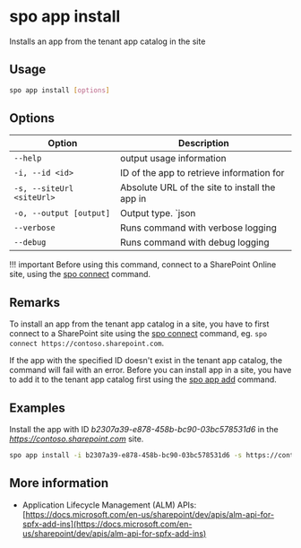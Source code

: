 # spo app install

Installs an app from the tenant app catalog in the site

## Usage

```sh
spo app install [options]
```

## Options

Option|Description
------|-----------
`--help`|output usage information
`-i, --id <id>`|ID of the app to retrieve information for
`-s, --siteUrl <siteUrl>`|Absolute URL of the site to install the app in
`-o, --output [output]`|Output type. `json|text`. Default `text`
`--verbose`|Runs command with verbose logging
`--debug`|Runs command with debug logging

!!! important
    Before using this command, connect to a SharePoint Online site, using the [spo connect](../connect.md) command.

## Remarks

To install an app from the tenant app catalog in a site, you have to first connect to a SharePoint site using the [spo connect](../connect.md) command, eg. `spo connect https://contoso.sharepoint.com`.

If the app with the specified ID doesn't exist in the tenant app catalog, the command will fail with an error. Before you can install app in a site, you have to add it to the tenant app catalog first using the [spo app add](./app-add.md) command.

## Examples

Install the app with ID _b2307a39-e878-458b-bc90-03bc578531d6_ in the _https://contoso.sharepoint.com_ site.

```sh
spo app install -i b2307a39-e878-458b-bc90-03bc578531d6 -s https://contoso.sharepoint.com
```

## More information

- Application Lifecycle Management (ALM) APIs: [https://docs.microsoft.com/en-us/sharepoint/dev/apis/alm-api-for-spfx-add-ins](https://docs.microsoft.com/en-us/sharepoint/dev/apis/alm-api-for-spfx-add-ins)